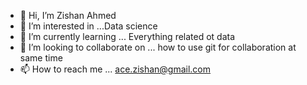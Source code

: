 - 👋 Hi, I’m Zishan Ahmed 
- 👀 I’m interested in ...Data science
- 🌱 I’m currently learning ... Everything related ot data 
- 💞️ I’m looking to collaborate on ... how to use git for collaboration at same time
- 📫 How to reach me ... ace.zishan@gmail.com

<!---
ZsnAhmed/ZsnAhmed is a ✨ special ✨ repository because its `README.md` (this file) appears on your GitHub profile.
You can click the Preview link to take a look at your changes.
--->
